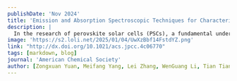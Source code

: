 ```yaml
---
publishDate: 'Nov 2024'
title: 'Emission and Absorption Spectroscopic Techniques for Characterizing Perovskite Solar Cells'
description: |
  In the research of perovskite solar cells (PSCs), a fundamental understanding of the photoelectric conversion process is crucial for exploring mechanisms and optimizing performance, which largely relies on accurately capturing experimental phenomena. Spectral techniques, especially photoluminescence (PL) spectroscopy, time-resolved photoluminescence (TRPL) spectroscopy, photoluminescence quantum yield (PLQY) measurement, photoluminescence (PL) mapping spectroscopy, and transient absorption (TA) spectroscopy, are highly valued for their ability to provide detailed information about the material's working state. In this Review, we provide an overview of the latest advancements in these spectral techniques in PSC research. We demonstrate their advantages in monitoring the reconstruction of electronic structure, carrier dynamics, evolution of interfacial states, and separation of photogenerated charges in PSCs. Additionally, we discuss how to interpret the underlying physical and chemical processes in perovskite materials based on these spectral characterizations. Ultimately, we look forward to these techniques providing deeper insights into the further development of PSCs and their application in the field of renewable energy.'
image: 'https://s2.loli.net/2025/01/04/UwXzBbf14FstdYZ.png'
link: "http://dx.doi.org/10.1021/acs.jpcc.4c06770"
tags: [markdown, blog]
journal: 'American Chemical Society'
author: [Zongxuan Yuan, Meifang Yang, Lei Zhang, WenGuang Li, Tian Tian*, Huan Pang*]
---
```

